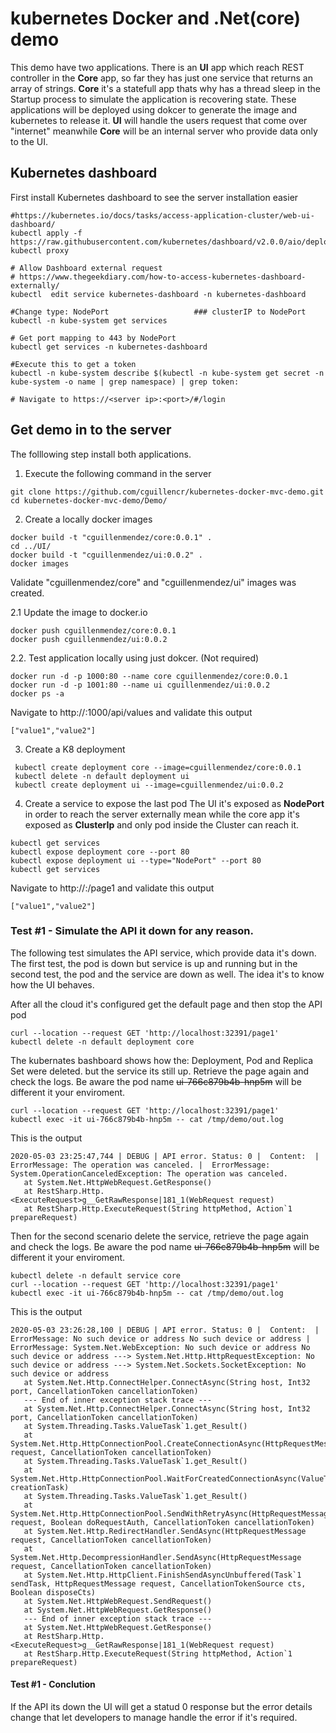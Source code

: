 # kubernetes Docker and .Net(core) demo

This demo have two applications. There is an **UI** app which reach REST controller in the **Core** app, so far they has just one service that returns an array of strings. **Core** it's a statefull app thats why has a thread sleep in the Startup process to simulate the application is recovering state. 
These applications will be deployed using dokcer to generate the image and kubernetes to release it. **UI** will handle the users request that come over "internet" meanwhile **Core** will be an internal server who provide data only to the UI.


## Kubernetes dashboard
First install Kubernetes dashboard to see the server installation easier

```
#https://kubernetes.io/docs/tasks/access-application-cluster/web-ui-dashboard/
kubectl apply -f https://raw.githubusercontent.com/kubernetes/dashboard/v2.0.0/aio/deploy/recommended.yaml
kubectl proxy

# Allow Dashboard external request 
# https://www.thegeekdiary.com/how-to-access-kubernetes-dashboard-externally/
kubectl  edit service kubernetes-dashboard -n kubernetes-dashboard

#Change type: NodePort                   ### clusterIP to NodePort
kubectl -n kube-system get services

# Get port mapping to 443 by NodePort
kubectl get services -n kubernetes-dashboard

#Execute this to get a token 
kubectl -n kube-system describe $(kubectl -n kube-system get secret -n kube-system -o name | grep namespace) | grep token:

# Navigate to https://<server ip>:<port>/#/login
```


## Get demo in to the server

The folllowing step install both applications.

1. Execute the following command in the server
```
git clone https://github.com/cguillencr/kubernetes-docker-mvc-demo.git
cd kubernetes-docker-mvc-demo/Demo/
```

2.  Create a locally docker images
```
docker build -t "cguillenmendez/core:0.0.1" .
cd ../UI/
docker build -t "cguillenmendez/ui:0.0.2" .
docker images
```

Validate "cguillenmendez/core" and  "cguillenmendez/ui" images was created.

2.1 Update the image to docker.io
```
docker push cguillenmendez/core:0.0.1
docker push cguillenmendez/ui:0.0.2
```

2.2. Test application locally using just dokcer. (Not required)

```
docker run -d -p 1000:80 --name core cguillenmendez/core:0.0.1
docker run -d -p 1001:80 --name ui cguillenmendez/ui:0.0.2
docker ps -a
```
Navigate to http://<ip>:1000/api/values and validate this output
```
["value1","value2"]
```

3. Create a K8 deployment
```
 kubectl create deployment core --image=cguillenmendez/core:0.0.1
 kubectl delete -n default deployment ui
 kubectl create deployment ui --image=cguillenmendez/ui:0.0.2
 ```

4. Create a service to expose the last pod
The UI it's exposed as **NodePort** in order to reach the server externally mean while the core app it's exposed as **ClusterIp** and only pod inside the Cluster can reach it.

```
kubectl get services
kubectl expose deployment core --port 80
kubectl expose deployment ui --type="NodePort" --port 80
kubectl get services
```

Navigate to http://<ip>:<port in lastt command>/page1 and validate this output
```
["value1","value2"]
```


### Test #1 - Simulate the API it down for any reason.

The following test simulates the API service, which provide data it's down. The first test, the pod is down but service is up and running but in the second test, the pod and the service are down as well. The idea it's to know how the UI behaves.

After all the cloud it's configured  get the default page and then stop the API pod
```
curl --location --request GET 'http://localhost:32391/page1'
kubectl delete -n default deployment core
```
The kubernates bashboard shows how the: Deployment, Pod and Replica Set were deleted. but the service its still up.  Retrieve the page again and check the logs. Be aware the pod name ~~ui-766c879b4b-hnp5m~~ will be different it your enviroment.

```
curl --location --request GET 'http://localhost:32391/page1'
kubectl exec -it ui-766c879b4b-hnp5m -- cat /tmp/demo/out.log
```
This is the output
```
2020-05-03 23:25:47,744 | DEBUG | API error. Status: 0 |  Content:  |  ErrorMessage: The operation was canceled. |  ErrorMessage: System.OperationCanceledException: The operation was canceled.
   at System.Net.HttpWebRequest.GetResponse()
   at RestSharp.Http.<ExecuteRequest>g__GetRawResponse|181_1(WebRequest request)
   at RestSharp.Http.ExecuteRequest(String httpMethod, Action`1 prepareRequest)
```

Then for the second scenario delete the service, retrieve the page again and check the logs.  Be aware the pod name ~~ui-766c879b4b-hnp5m~~ will be different it your enviroment.

```
kubectl delete -n default service core
curl --location --request GET 'http://localhost:32391/page1'
kubectl exec -it ui-766c879b4b-hnp5m -- cat /tmp/demo/out.log
```
This is the output
```
2020-05-03 23:26:28,100 | DEBUG | API error. Status: 0 |  Content:  |  ErrorMessage: No such device or address No such device or address |  ErrorMessage: System.Net.WebException: No such device or address No such device or address ---> System.Net.Http.HttpRequestException: No such device or address ---> System.Net.Sockets.SocketException: No such device or address
   at System.Net.Http.ConnectHelper.ConnectAsync(String host, Int32 port, CancellationToken cancellationToken)
   --- End of inner exception stack trace ---
   at System.Net.Http.ConnectHelper.ConnectAsync(String host, Int32 port, CancellationToken cancellationToken)
   at System.Threading.Tasks.ValueTask`1.get_Result()
   at System.Net.Http.HttpConnectionPool.CreateConnectionAsync(HttpRequestMessage request, CancellationToken cancellationToken)
   at System.Threading.Tasks.ValueTask`1.get_Result()
   at System.Net.Http.HttpConnectionPool.WaitForCreatedConnectionAsync(ValueTask`1 creationTask)
   at System.Threading.Tasks.ValueTask`1.get_Result()
   at System.Net.Http.HttpConnectionPool.SendWithRetryAsync(HttpRequestMessage request, Boolean doRequestAuth, CancellationToken cancellationToken)
   at System.Net.Http.RedirectHandler.SendAsync(HttpRequestMessage request, CancellationToken cancellationToken)
   at System.Net.Http.DecompressionHandler.SendAsync(HttpRequestMessage request, CancellationToken cancellationToken)
   at System.Net.Http.HttpClient.FinishSendAsyncUnbuffered(Task`1 sendTask, HttpRequestMessage request, CancellationTokenSource cts, Boolean disposeCts)
   at System.Net.HttpWebRequest.SendRequest()
   at System.Net.HttpWebRequest.GetResponse()
   --- End of inner exception stack trace ---
   at System.Net.HttpWebRequest.GetResponse()
   at RestSharp.Http.<ExecuteRequest>g__GetRawResponse|181_1(WebRequest request)
   at RestSharp.Http.ExecuteRequest(String httpMethod, Action`1 prepareRequest)
```
#### Test #1 - Conclution
If the API its down the UI will get a statud 0 response but the error details change that let developers to  manage handle the error if it's required.
